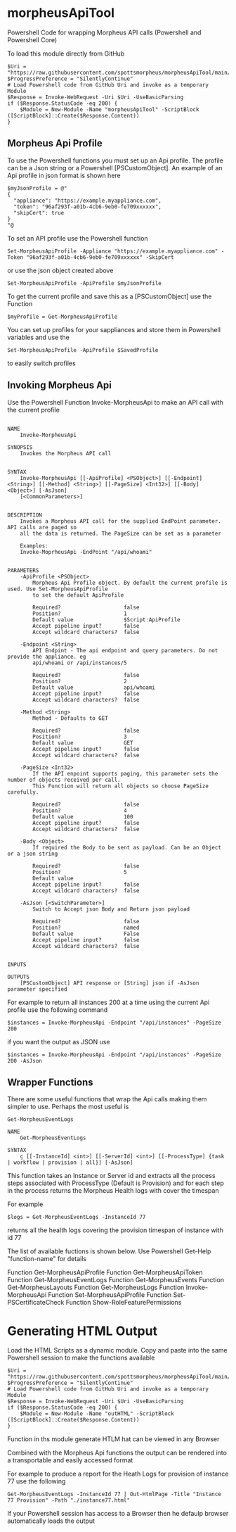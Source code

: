 # morpheusApiTool
Powershell Code for wrapping Morpheus API calls (Powershell and Powershell Core)

To load this module directly from GitHub

```
$Uri = "https://raw.githubusercontent.com/spottsmorpheus/morpheusApiTool/main/morpheusApiTool.ps1"
$ProgressPreference = "SilentlyContinue"
# Load Powershell code from GitHub Uri and invoke as a temporary Module
$Response = Invoke-WebRequest -Uri $Uri -UseBasicParsing
if ($Response.StatusCode -eq 200) {
    $Module = New-Module -Name "morpheusApiTool" -ScriptBlock ([ScriptBlock]::Create($Response.Content))
}
```

## Morpheus Api Profile
To use the Powershell functions you must set up an Api profile. The profile can be a Json string or a Powershell [PSCustomObject]. An example of an Api profile in json format is shown here


```
$myJsonProfile = @"
{
  "appliance": "https://example.myappliance.com",
  "token": "96af293f-a01b-4cb6-9eb0-fe709xxxxxx",
  "skipCert": true
}
"@
```

To set an API profile use the Powershell function

```
Set-MorpheusApiProfile -Appliance "https://example.myappliance.com" -Token "96af293f-a01b-4cb6-9eb0-fe709xxxxxx" -SkipCert
```

or use the json object created above

```
Set-MorpheusApiProfile -ApiProfile $myJsonProfile
```

To get the current profile and save this as a [PSCustomObject] use the Function

```
$myProfile = Get-MorpheusApiProfile
```

You can set up profiles for your sappliances and store them in Powershell variables and use the
```
Set-MorpheusApiProfile -ApiProfile $SavedProfile
```
to easily switch profiles

## Invoking Morpheus Api

Use the Powershell Function Invoke-MorpheusApi to make an API call with the current profile

```

NAME
    Invoke-MorpheusApi

SYNOPSIS
    Invokes the Morpheus API call


SYNTAX
    Invoke-MorpheusApi [[-ApiProfile] <PSObject>] [[-Endpoint] <String>] [[-Method] <String>] [[-PageSize] <Int32>] [[-Body] <Object>] [-AsJson]
    [<CommonParameters>]


DESCRIPTION
    Invokes a Morpheus API call for the supplied EndPoint parameter. API calls are paged so
    all the data is returned. The PageSize can be set as a parameter

    Examples:
    Invoke-MoprheusApi -EndPoint "/api/whoami"


PARAMETERS
    -ApiProfile <PSObject>
        Morpheus Api Profile object. By default the current profile is used. Use Set-MorpheusApiProfile
        to set the default ApiProfile

        Required?                    false
        Position?                    1
        Default value                $Script:ApiProfile
        Accept pipeline input?       false
        Accept wildcard characters?  false

    -Endpoint <String>
        API Endpint - The api endpoint and query parameters. Do not provide the appliance. eg
        api/whoami or /api/instances/5

        Required?                    false
        Position?                    2
        Default value                api/whoami
        Accept pipeline input?       false
        Accept wildcard characters?  false

    -Method <String>
        Method - Defaults to GET

        Required?                    false
        Position?                    3
        Default value                GET
        Accept pipeline input?       false
        Accept wildcard characters?  false

    -PageSize <Int32>
        If the API enpoint supports paging, this parameter sets the number of objects received per call.
        This Function will return all objects so choose PageSize carefully.

        Required?                    false
        Position?                    4
        Default value                100
        Accept pipeline input?       false
        Accept wildcard characters?  false

    -Body <Object>
        If required the Body to be sent as payload. Can be an Object or a json string

        Required?                    false
        Position?                    5
        Default value
        Accept pipeline input?       false
        Accept wildcard characters?  false

    -AsJson [<SwitchParameter>]
        Switch to Accept json Body and Return json payload

        Required?                    false
        Position?                    named
        Default value                False
        Accept pipeline input?       false
        Accept wildcard characters?  false


INPUTS

OUTPUTS
    [PSCustomObject] API response or [String] json if -AsJson parameter specified
```

For example to return all instances 200 at a time using the current Api profile use the following command

```
$instances = Invoke-MorpheusApi -Endpoint "/api/instances" -PageSize 200
```

if you want the output as JSON use

```
$instances = Invoke-MorpheusApi -Endpoint "/api/instances" -PageSize 200 -AsJson
```

## Wrapper Functions

There are some useful functions that wrap the Api calls making them simpler to use. Perhaps the most useful is

```
Get-MorpheusEventLogs

NAME
    Get-MorpheusEventLogs

SYNTAX
    ç [[-InstanceId] <int>] [[-ServerId] <int>] [[-ProcessType] {task | workflow | provision | all}] [-AsJson]

```
This function takes an Instance or Server id and extracts all the process steps associated with ProcessType (Default is Provision) and for each step in the process returns the Morpheus Health logs with cover the timespan

For example 

```
$logs = Get-MorpheusEventLogs -InstanceId 77
``` 

returns all the health logs covering the provision timespan of instance with id 77

The list of available fuctions is shown below. Use Powershell Get-Help "function-name" for details 

Function        Get-MorpheusApiProfile
Function        Get-MorpheusApiToken
Function        Get-MorpheusEventLogs
Function        Get-MorpheusEvents
Function        Get-MorpheusLayouts
Function        Get-MorpheusLogs
Function        Invoke-MorpheusApi
Function        Set-MorpheusApiProfile
Function        Set-PSCertificateCheck
Function        Show-RoleFeaturePermissions


# Generating HTML Output 

Load the HTML Scripts as a dynamic module. Copy and paste into the same Powershell session to make the functions available

```
$Uri = "https://raw.githubusercontent.com/spottsmorpheus/morpheusApiTool/main/outHtml.ps1"
$ProgressPreference = "SilentlyContinue"
# Load Powershell code from GitHub Uri and invoke as a temporary Module
$Response = Invoke-WebRequest -Uri $Uri -UseBasicParsing
if ($Response.StatusCode -eq 200) {
    $Module = New-Module -Name "outHTML" -ScriptBlock ([ScriptBlock]::Create($Response.Content))
}
```

Function in ths module generate HTLM hat can be viewed in any Browser

Combined with the Morpheus Api functions the output can be rendered into a transportable and easily accessed format

For example to produce a report for the Heath Logs for provision of instance 77 use the following

```
Get-MorpheusEventLogs -InstanceId 77 | Out-HtmlPage -Title "Instance 77 Provision" -Path "./instance77.html"
```

If your Powershell session has access to a Browser then he defaulp browser automatically loads the output
